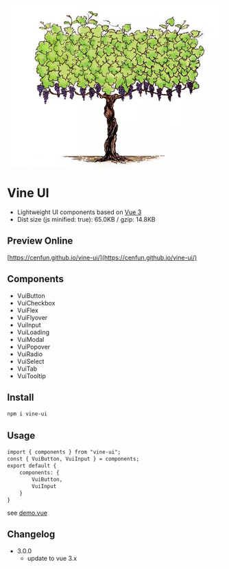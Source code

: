 ![](scripts/vine.jpg)

# Vine UI
- Lightweight UI components based on [Vue 3](https://github.com/vuejs/core)
- Dist size (js minified: true): 65.0KB / gzip: 14.8KB

## Preview Online
[https://cenfun.github.io/vine-ui/](https://cenfun.github.io/vine-ui/)

## Components
- VuiButton  
- VuiCheckbox  
- VuiFlex  
- VuiFlyover  
- VuiInput  
- VuiLoading  
- VuiModal  
- VuiPopover  
- VuiRadio  
- VuiSelect  
- VuiTab  
- VuiTooltip  

## Install
```sh
npm i vine-ui
```

## Usage
```
import { components } from "vine-ui";
const { VuiButton, VuiInput } = components;
export default {
    components: {
        VuiButton,
        VuiInput
    }
}
```
see [demo.vue](public/src/demo.vue)

## Changelog

* 3.0.0
    * update to vue 3.x
